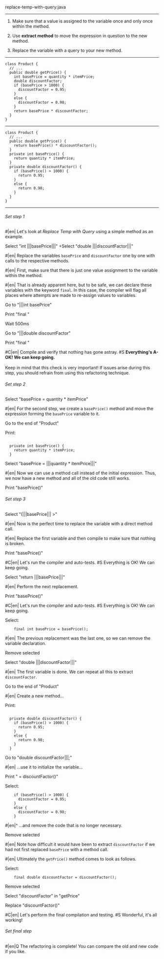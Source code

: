 replace-temp-with-query:java

---

1. Make sure that a value is assigned to the variable once and only once within the method.

2. Use <b>extract method</b> to move the expression in question to the new method.

3. Replace the variable with a query to your new method.



---

```
class Product {
  // ...
  public double getPrice() {
    int basePrice = quantity * itemPrice;
    double discountFactor;
    if (basePrice > 1000) {
      discountFactor = 0.95;
    }
    else {
      discountFactor = 0.98;
    }
    return basePrice * discountFactor;
  }
}
```

---

```
class Product {
  // ...
  public double getPrice() {
    return basePrice() * discountFactor();
  }
  private int basePrice() {
    return quantity * itemPrice;
  }
  private double discountFactor() {
    if (basePrice() > 1000) {
      return 0.95;
    }
    else {
      return 0.98;
    }
  }
}
```

---

###### Set step 1


#|en| Let's look at *Replace Temp with Query*  using a simple method as an example.

Select "int |||basePrice|||"
+Select "double |||discountFactor|||"


#|en| Replace the variables `basePrice` and `discountFactor` one by one with calls to the respective methods.


#|en| First, make sure that there is just one value assignment to the variable within the method.


#|en| That is already apparent here, but to be safe, we can declare these variables with the keyword `final`. In this case, the compiler will flag all places where attempts are made to re-assign values to variables.

Go to "|||int basePrice"

Print "final "

Wait 500ms

Go to "|||double discountFactor"

Print "final "


#C|en| Compile and verify that nothing has gone astray.
#S <b>Everything's A-OK! We can keep going.</b><br/><br/>Keep in mind that this check is very important! If issues arise during this step, you should refrain from using this refactoring technique.

###### Set step 2

Select "basePrice = quantity * itemPrice"


#|en| For the second step, we create a `basePrice()` method and move the expression forming the `basePrice` variable to it.

Go to the end of "Product"

Print:
```

  private int basePrice() {
    return quantity * itemPrice;
  }
```

Select "basePrice = |||quantity * itemPrice|||"


#|en| Now we can use a method call instead of the initial expression. Thus, we now have a new method and all of the old code still works.

Print "basePrice()"

###### Set step 3

Select "(|||basePrice||| >"


#|en| Now is the perfect time to replace the variable with a direct method call.


#|en| Replace the first variable and then compile to make sure that nothing is broken.

Print "basePrice()"


#C|en| Let's run the compiler and auto-tests.
#S Everything is OK! We can keep going.

Select "return |||basePrice|||"


#|en| Perform the next replacement.

Print "basePrice()"


#C|en| Let's run the compiler and auto-tests.
#S Everything is OK! We can keep going.

Select:
```
    final int basePrice = basePrice();

```


#|en| The previous replacement was the last one, so we can remove the variable declaration.

Remove selected

Select "double |||discountFactor|||"


#|en| The first variable is done. We can repeat all this to extract `discountFactor`.

Go to the end of "Product"


#|en| Create a new method…


Print:
```

  private double discountFactor() {
    if (basePrice() > 1000) {
      return 0.95;
    }
    else {
      return 0.98;
    }
  }
```

Go to "double discountFactor|||;"


#|en| …use it to initialize the variable…


Print " = discountFactor()"

Select:
```
    if (basePrice() > 1000) {
      discountFactor = 0.95;
    }
    else {
      discountFactor = 0.98;
    }

```


#|en|^ …and remove the code that is no longer necessary.

Remove selected


#|en| Note how difficult it would have been to extract `discountFactor` if we had not first replaced `basePrice` with a method call.


#|en| Ultimately the `getPrice()` method comes to look as follows.

Select:
```
    final double discountFactor = discountFactor();

```

Remove selected

Select "discountFactor" in "getPrice"

Replace "discountFactor()"


#C|en| Let's perform the final compilation and testing.
#S Wonderful, it's all working!


###### Set final step


#|en|Q The refactoring is complete! You can compare the old and new code if you like.
